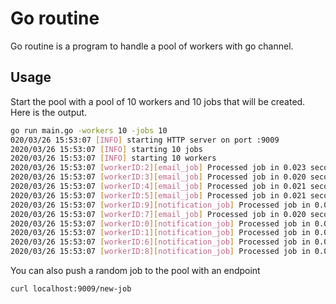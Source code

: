 # Go routine

Go routine is a program to handle a pool of workers with go channel.


## Usage

Start the pool with a pool of 10 workers and 10 jobs that will be created.
Here is the output.
```bash
go run main.go -workers 10 -jobs 10
020/03/26 15:53:07 [INFO] starting HTTP server on port :9009
2020/03/26 15:53:07 [INFO] starting 10 jobs
2020/03/26 15:53:07 [INFO] starting 10 workers
2020/03/26 15:53:07 [workerID:2][email_job] Processed job in 0.023 seconds
2020/03/26 15:53:07 [workerID:3][email_job] Processed job in 0.020 seconds
2020/03/26 15:53:07 [workerID:4][email_job] Processed job in 0.021 seconds
2020/03/26 15:53:07 [workerID:5][email_job] Processed job in 0.021 seconds
2020/03/26 15:53:07 [workerID:9][notification_job] Processed job in 0.062 seconds
2020/03/26 15:53:07 [workerID:7][email_job] Processed job in 0.020 seconds
2020/03/26 15:53:07 [workerID:0][notification_job] Processed job in 0.062 seconds
2020/03/26 15:53:07 [workerID:1][notification_job] Processed job in 0.061 seconds
2020/03/26 15:53:07 [workerID:6][notification_job] Processed job in 0.062 seconds
2020/03/26 15:53:07 [workerID:8][notification_job] Processed job in 0.062 seconds
```

You can also push a random job to the pool with an endpoint
```bash
curl localhost:9009/new-job
```